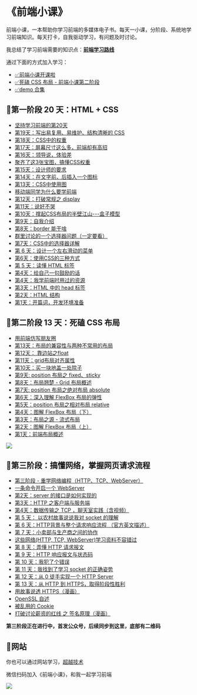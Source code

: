 # 《前端小课》
前端小课，一本帮助你学习前端的多媒体电子书。每天一小课，分阶段、系统地学习前端知识。每天打卡，自我驱动学习，有问题及时讨论。

我总结了学习前端需要的知识点：**[前端学习路线](https://mp.weixin.qq.com/s/yveUo-1akuhP4Yi8wUZPhg)**

通过下面的方式加入学习：

- [✅前端小课开课啦](https://mp.weixin.qq.com/s/6_3hSOw5Lv4p-vxIJS1woQ)
- [✅死磕 CSS 布局 - 前端小课第二阶段](https://mp.weixin.qq.com/s/gtyiCDbtRRvBxOaR0DPkKg)
- [✅demo 合集](https://github.com/lefex/FE/tree/master/%E7%AC%AC%E4%B8%80%E9%98%B6%E6%AE%B5/code)

## 🐝第一阶段 20 天：HTML + CSS

- [坚持学习前端的第20天](https://mp.weixin.qq.com/s/-js2txXGKUzEFEMUlF8JBg)
- [第19天：写出易复用、易维护、结构清晰的 CSS](https://mp.weixin.qq.com/s/IqqoMc967gFYfHRJoCAJhw)
- [第18天：CSS中的权重](https://mp.weixin.qq.com/s/b2f58P6P7E00RswRyuHzVQ)
- [第17天：屏幕尺寸这么多，前端却有高招](https://mp.weixin.qq.com/s/nlVmqSaUTsKKIFS2lXBg7Q)
- [第16天：领导说，体验差](https://mp.weixin.qq.com/s/CEh7LcHDqj5s5UebK5t-Vw)
- [聚齐了这3张宝图，搞懂CSS权重](https://mp.weixin.qq.com/s/wQOEMwQVdDYXpqSN7SuLcA)
- [第15天：设计师的要求](https://mp.weixin.qq.com/s/5nrVkgzfMXivl1mAEvrWyg)
- [第14天：在文字前、后插入一个图标](https://mp.weixin.qq.com/s/P03ieC4DiTuZzWRY3vDMZg)
- [第13天：CSS中使用图](https://mp.weixin.qq.com/s/16E5JnHtszJ2rMunlHFPGA)
- [移动端同学为什么要学前端](https://mp.weixin.qq.com/s/3hhPUbcMPUZp5GYjg7_Gog)
- [第12天：打破常规之 display](https://mp.weixin.qq.com/s/OZNDlCroFkK79EbqZpWr8g)
- [第11天：说好不哭](https://mp.weixin.qq.com/s/0rOCSAJjMq7N4t8U-I1gnw)
- [第10天：撑起CSS布局的半壁江山---盒子模型](https://mp.weixin.qq.com/s/lt7_v8V5g5sG1QdP4-TOFQ)
- [第9天：自我介绍](https://mp.weixin.qq.com/s/11D_PwSxll_lKUD-yzWkxQ)
- [第8天：border 能干啥](https://mp.weixin.qq.com/s/l9pLes4Q64-Yq0KtmcTWQA)
- [群里讨论的一个选择器问题（一定要看）](https://mp.weixin.qq.com/s/nS_kcIqBwO03mvF97BZCBQ)
- [第7天：CSS中的选择器详解](https://mp.weixin.qq.com/s/V00q_cJrpPoEUXD7Yxvyug)
- [第 6 天：设计一个左右滑动的菜单](https://mp.weixin.qq.com/s/hCbRtgZ9v0T9OJhJ15JAeA)
- [第6天：使用CSS的三种方式](https://mp.weixin.qq.com/s/pHy30He9hS2C4UPDGxYqlg)
- [第 5 天：读懂 HTML 标签](https://mp.weixin.qq.com/s/vvrt3zvOt8jsgaulayu5sg)
- [第4天：给自己一句鼓励的话](https://mp.weixin.qq.com/s/u1z009G2lYZK-SGFCXJhyw)
- [第4天：我学前端时用过的资源](https://mp.weixin.qq.com/s/Y5miYpQhtv4fotp0bFMJiw)
- [第3天：HTML 中的 head 标签](https://mp.weixin.qq.com/s/LMiPhxhHyOku6HTg0cBQsQ)
- [第2天：HTML 结构](https://mp.weixin.qq.com/s/7Vx2CYBPTuoHQfYsawQhzA)
- [第1天：开篇词，开发环境准备](https://mp.weixin.qq.com/s/66oU0fY502OYK9WpxiaCtA)


## 🌺第二阶段 13 天：死磕 CSS 布局

- [用前端仿写朋友圈](https://mp.weixin.qq.com/s/BUMaJXJ2bD0FcZ5kMI_WrA)
- [第13天：布局的兼容性与两种不常用的布局](https://mp.weixin.qq.com/s/fM8DkM9sGAGzu-G3TW_5UA)
- [第12天： 靠边站之float](https://mp.weixin.qq.com/s/ba8kJOU2a83NBnwG0y8fdQ)
- [第11天：grid布局对齐属性](https://mp.weixin.qq.com/s/9_zPYmfYzhIu-vgnfDGk4g)
- [第10天：买一块地盖一处院子](https://mp.weixin.qq.com/s/ZziZ9jDKGPORnV8Yv5r_lQ)
- [第9天: position 布局之 fixed、sticky](https://mp.weixin.qq.com/s/OOOrutqFKvOsY_Td-cpi4w)
- [第8天：布局翘楚 - Grid 布局概述](https://mp.weixin.qq.com/s/SJ7k23nIgMOcR2fDjOHhGg)
- [第7天: position 布局之绝对布局 absolute](https://mp.weixin.qq.com/s/UJZTjsKUC-aOo0zrNrryiQ)
- [第6天：深入理解 FlexBox 布局的弹性](https://mp.weixin.qq.com/s/XG5QeIUF-qkBAqd_jlUV9g)
- [第5天：position 布局之相对布局 relative](https://mp.weixin.qq.com/s/RFlSDGIq7ERm2CWCzpQCJQ)
- [第4天：图解 FlexBox 布局（下）](https://mp.weixin.qq.com/s/uct9apWqgznde1m2IMVgwA)
- [第3天：布局之源 - 流式布局](https://mp.weixin.qq.com/s/Ib2AnP47yuMe5HrWRyhTig)
- [第2天：图解 FlexBox 布局（上）](https://mp.weixin.qq.com/s/T-Z_8he9UxBBfL8Jb3zwtA)
- [第1天：前端布局概述](https://mp.weixin.qq.com/s/oDNuyEdgUPweSZiOWnriQA)


![](https://github.com/lefex/FE/blob/master/asset/css-layout.png)

## 🐝第三阶段：搞懂网络，掌握网页请求流程

- [第三阶段 - 重学网络编程（HTTP、TCP、WebServer）](https://mp.weixin.qq.com/s/c_VnSTjtgearUjx6ttqzwQ)
- [一条命令开启一个 WebServer](https://mp.weixin.qq.com/s/7_gGs16ZCoL_GQKPtGFCcw)
- [第2天：server 的接口是如何实现的](https://mp.weixin.qq.com/s/nMgN10N1JViigUkwh5UEOg)
- [第3天：HTTP 之客户端与服务端](https://mp.weixin.qq.com/s/DSCjhv0z--2zxKnUh0Vt7A)
- [第4天：数据传输之 TCP ，聊天室实践（含视频）](https://mp.weixin.qq.com/s/6Bcxbl2M4Mkbo6CALuoSkg)
- [第 5 天： 以农村故事说说我对 socket 的理解](https://mp.weixin.qq.com/s/jfAEhPmQya0Ok9wvgK5vZw)
- [第 6 天：HTTP背景与整个请求响应流程 （官方英文描述）](https://mp.weixin.qq.com/s/ZQxl7zmMd4imJT6llJkMww)
- [第 7 天：小卖部与生产商之间的协作](https://mp.weixin.qq.com/s/riPVolCKUpWFXwz42AWMvw)
- [这些网络(HTTP, TCP, WebServer)学习资料不容错过](https://mp.weixin.qq.com/s/MjVEnN3wDK6N4qfW5L23RA)
- [第 8 天：弄懂 HTTP 请求报文](https://mp.weixin.qq.com/s/lXMHuLT0AfkkdwAOSAjZyw)
- [第 9 天：HTTP 响应报文与状态码](https://mp.weixin.qq.com/s/9V-TIyeOFzLW8dQ5S9P2-A)
- [第 10 天：我犯了个错误](https://mp.weixin.qq.com/s/PQZQcGy7Pyrx_ohSlYVk0w)
- [第 11 天：我找到了学习 socket 的正确姿势](https://mp.weixin.qq.com/s/dPa9tC-LcWiJ7lvlvtvIZg)
- [第 12 天：从 0 徒手实现一个 HTTP Server](https://mp.weixin.qq.com/s/mWu3RS0AHKeFUxUOqOdXqQ)
- [第 13 天：从 HTTP 到 HTTPS，取得阶段性胜利](https://mp.weixin.qq.com/s/JLyU8P5_8JauB6wh9Cyyeg)
- [用故事说透 HTTPS（漫画）](https://mp.weixin.qq.com/s/MfvUuitrF8MN16nxyZNB8A)
- [OpenSSL 自述](https://mp.weixin.qq.com/s/jp88sX84RQGy7N1j-ydVTA)
- [被乱用的 Cookie](https://mp.weixin.qq.com/s/iDOoeBA48gnoJUhkCHosqA)
- [打破讨论薪资的红线 之 签名原理（漫画）](https://mp.weixin.qq.com/s/7tR0kDKdrXotPCKji_2iBw)



**第三阶段正在进行中，首发公众号，后续同步到这里，底部有二维码**


## 🌹网站

你也可以通过网站学习，[超越技术](https://lefex.github.io/)


微信扫码加入《前端小课》，和我一起学习前端

![](https://github.com/lefex/FE/blob/master/asset/qrcode.png)

